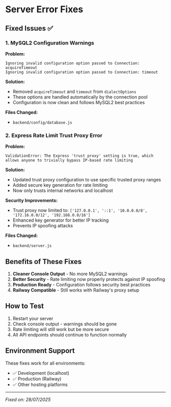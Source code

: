 # Server Error Fixes

## Fixed Issues ✅

### 1. MySQL2 Configuration Warnings

**Problem:**
```
Ignoring invalid configuration option passed to Connection: acquireTimeout
Ignoring invalid configuration option passed to Connection: timeout
```

**Solution:**
- Removed `acquireTimeout` and `timeout` from `dialectOptions`
- These options are handled automatically by the connection pool
- Configuration is now clean and follows MySQL2 best practices

**Files Changed:**
- `backend/config/database.js`

### 2. Express Rate Limit Trust Proxy Error

**Problem:**
```
ValidationError: The Express 'trust proxy' setting is true, which allows anyone to trivially bypass IP-based rate limiting
```

**Solution:**
- Updated trust proxy configuration to use specific trusted proxy ranges
- Added secure key generation for rate limiting
- Now only trusts internal networks and localhost

**Security Improvements:**
- Trust proxy now limited to: `['127.0.0.1', '::1', '10.0.0.0/8', '172.16.0.0/12', '192.168.0.0/16']`
- Enhanced key generator for better IP tracking
- Prevents IP spoofing attacks

**Files Changed:**
- `backend/server.js`

## Benefits of These Fixes

1. **Cleaner Console Output** - No more MySQL2 warnings
2. **Better Security** - Rate limiting now properly protects against IP spoofing
3. **Production Ready** - Configuration follows security best practices
4. **Railway Compatible** - Still works with Railway's proxy setup

## How to Test

1. Restart your server
2. Check console output - warnings should be gone
3. Rate limiting will still work but be more secure
4. All API endpoints should continue to function normally

## Environment Support

These fixes work for all environments:
- ✅ Development (localhost)
- ✅ Production (Railway)
- ✅ Other hosting platforms

---

*Fixed on: 28/07/2025* 